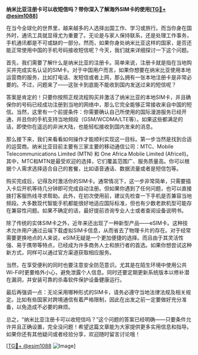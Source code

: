 **纳米比亚注册卡可以收短信吗？带你深入了解海外SIM卡的使用[[TG💪+ @esim1088](https://t.me/s/esim1088)]**

在当今全球化的世界里，越来越多的人选择出国工作、学习或旅行。而当你身在国外时，通讯工具就显得尤为重要了。无论是与家人保持联系，还是处理工作事务，手机通讯都是不可或缺的一部分。然而，如果你身处纳米比亚这样的国家，是否还能正常使用中国的手机号码接收短信呢？今天，我们就来详细探讨一下这个问题。

首先，我们需要了解什么是纳米比亚的注册卡。简单来说，注册卡就是指在当地购买并完成实名认证的SIM卡。对于中国用户而言，如果你想要在纳米比亚使用本地运营商的服务，比如打电话、发短信或者上网，那么拥有一张本地注册卡是非常必要的。不过，问题来了——这张卡到底能不能收到国内发送过来的短信呢？

答案是肯定的！只要你按照正规流程购买并激活了纳米比亚的本地SIM卡，并且确保你的号码已经成功注册到当地的网络中，那么它完全能够正常接收来自中国的短信。当然，这里有一个前提条件：你需要确认自己所使用的国际漫游服务已经开通，并且你的手机支持当地频段（GSM/WCDMA/LTE等）。如果这些都满足的话，即使你在遥远的非洲大陆，也能轻松接收到国内发来的消息。

那么接下来，我们来看看如何操作才能顺利实现这一目标。第一步当然是找到合适的运营商。纳米比亚目前主要有三家主要的移动通信公司：MTC、Mobile Telecommunications Limited (MTN) 和 One Africa Mobile Limited (Africell)。其中，MTC和MTN是最受欢迎的选择，它们覆盖范围广、服务质量高。你可以根据个人需求选择适合自己的套餐，比如语音通话、数据流量或者是短信包等。

购买完成后，记得及时激活你的SIM卡。通常情况下，这一步非常简单，只需要插入卡后开机等待几分钟即可完成自动注册。但如果你遇到了任何问题，也可以直接拨打客服热线寻求帮助。此外，在初次使用前，建议先检查一下手机是否兼容当地频段。大多数现代智能手机都能很好地适应国际标准，但也有少数老款机型可能存在兼容性问题。如果不确定的话，最好提前咨询专业人士或者查阅设备说明书。

除了传统的实体SIM卡之外，近年来还出现了一种新型产品——eSIM卡。这种技术允许用户通过云端下载虚拟SIM卡信息，从而省去了物理卡片的存在。对于经常需要更换地点的人来说，eSIM无疑是一个更加便捷的选择。而且由于其灵活性强、易于携带等特点，已经成为许多商务人士和旅行者的首选。如果你想尝试这种新方式，同样可以通过官方渠道获取相应服务。

当然，在享受便利的同时也要注意安全防范意识。尤其是在陌生环境中使用公共Wi-Fi时更要格外小心，避免泄露个人信息。同时还要定期更新系统版本以修补潜在漏洞，并安装可靠的杀毒软件保护设备健康运行。

最后再强调一点：无论采用哪种形式的SIM卡，请务必遵守当地法律法规及相关规定。比如有些国家对跨境通信有着严格限制，因此在出发之前一定要做好充分准备，以免造成不必要的麻烦。

总之，“纳米比亚注册卡可以收短信吗？”这个问题的答案已经明确——只要条件允许并且正确设置，完全没问题！希望这篇文章能为大家提供更多实用信息和指导。如果你还有其他疑问或者经验分享，欢迎随时留言讨论哦！

[[TG💪+ @esim1088](https://t.me/s/esim1088) ![Image](https://i.postimg.cc/4NQfJmqS/Snipaste-2025-05-13-00-14-12.png)]